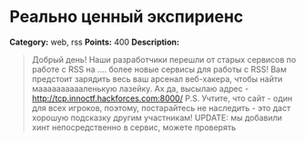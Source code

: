 # Реально ценный экспириенс


**Category:** web, rss
**Points:** 400
**Description:**

> Добрый день! Наши разработчики перешли от старых сервисов по работе с RSS на .... более новые сервисы для работы с RSS! Вам предстоит зарядить весь ваш арсенал веб-хакера, чтобы найти мааааааааааленькую лазейку. Ах да, высылаю адрес - http://tcp.innoctf.hackforces.com:8000/
> P.S. Учтите, что сайт - один для всех игроков, поэтому, постарайтесь не наследить - это даст хорошую подсказку другим участникам!
> UPDATE: мы добавили хинт непосредственно в сервис, можете проверять
